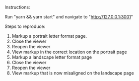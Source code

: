 Instructions: 

Run "yarn && yarn start" and navigate to "http://127.0.0.1:3001"

Steps to reproduce:

1. Markup a portrait letter format page.
2. Close the viewer
3. Reopen the viewer
4. View markup in the correct location on the portrait page
5. Markup a landscape letter format page
6. Close the viewer
7. Reopen the viewer
8. View markup that is now misaligned on the landscape page
